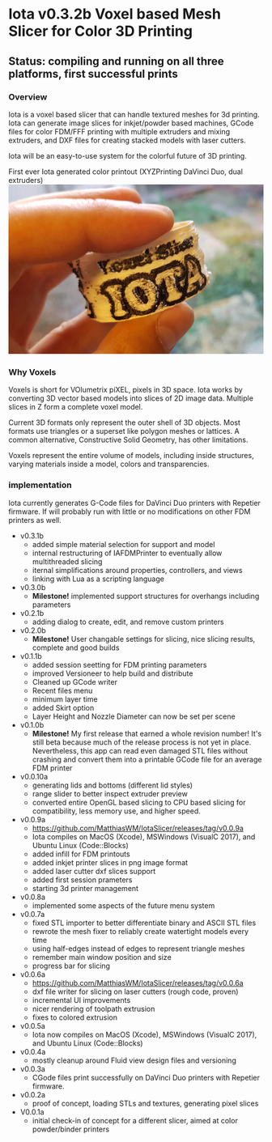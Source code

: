 
# Iota <!--[ver-->v0.3.2b<!--]--> Voxel based Mesh Slicer for Color 3D Printing #

## Status: compiling and running on all three platforms, first successful prints ##

### Overview ###

Iota is a voxel based slicer that can handle textured meshes for 3d printing. Iota can 
generate image slices for inkjet/powder based machines, GCode files for color FDM/FFF 
printing with multiple extruders and mixing extruders, and DXF files for creating stacked 
models with laser cutters.

Iota will be an easy-to-use system for the colorful future of 3D printing.

First ever Iota generated color printout (XYZPrinting DaVinci Duo, dual extruders)
![picture alt](html/first_color_print.jpg "First ever Iota color printout")

### Why Voxels ###

Voxels is short for VOlumetrix piXEL, pixels in 3D space. Iota works by converting 3D vector 
based models into slices of 2D image data. Multiple slices in Z form a complete voxel model.

Current 3D formats only represent the outer shell of 3D objects. Most formats use triangles or a 
superset like polygon meshes or lattices. A common alternative, Constructive Solid Geometry, 
has other limitations. 

Voxels represent the entire volume of models, including inside structures, varying materials
inside a model, colors and transparencies.

### implementation ###

Iota currently generates G-Code files for DaVinci Duo printers with Repetier firmware.
If will probably run with little or no modifications on other FDM printers as well.

* v0.3.1b
  * added simple material selection for support and model
  * internal restructuring of IAFDMPrinter to eventually allow multithreaded slicing
  * iternal simplifications around properties, controllers, and views
  * linking with Lua as a scripting language
* v0.3.0b
  * **Milestone!** implemented support structures for overhangs including parameters
* v0.2.1b
  * adding dialog to create, edit, and remove custom printers
* v0.2.0b
  * **Milestone!** User changable settings for slicing, nice slicing results, complete and good builds
* v0.1.1b
  * added session seetting for FDM printing parameters
  * improved Versioneer to help build and distribute
  * Cleaned up GCode writer
  * Recent files menu
  * minimum layer time
  * added Skirt option
  * Layer Height and Nozzle Diameter can now be set per scene
* v0.1.0b
  * **Milestone!** My first release that earned a whole revision number! It's still beta because
    much of the release process is not yet in place. Nevertheless, this app can read even
    damaged STL files without crashing and convert them into a printable GCode file for
    an average FDM printer
* v0.0.10a
  * generating lids and bottoms (different lid styles)
  * range slider to better inspect extruder preview
  * converted entire OpenGL based slicing to CPU based slicing for compatibility, less memory
    use, and higher speed.
* v0.0.9a
  * https://github.com/MatthiasWM/IotaSlicer/releases/tag/v0.0.9a
  * Iota compiles on MacOS (Xcode), MSWindows (VisualC 2017), and Ubuntu Linux (Code::Blocks)
  * added infill for FDM printouts
  * added inkjet printer slices in png image format
  * added laser cutter dxf slices support
  * added first session prameters
  * starting 3d printer management
* v0.0.8a
  * implemented some aspects of the future menu system
* v0.0.7a
  * fixed STL importer to better differentiate binary and ASCII STL files
  * rewrote the mesh fixer to reliably create watertight models every time
  * using half-edges instead of edges to represent triangle meshes
  * remember main window position and size
  * progress bar for slicing
* v0.0.6a
  * https://github.com/MatthiasWM/IotaSlicer/releases/tag/v0.0.6a
  * dxf file writer for slicing on laser cutters (rough code, proven)
  * incremental UI improvements
  * nicer rendering of toolpath extrusion
  * fixes to colored extrusion
* v0.0.5a
  * Iota now compiles on MacOS (Xcode), MSWindows (VisualC 2017), and Ubuntu Linux (Code::Blocks)
* v0.0.4a
  * mostly cleanup around Fluid view design files and versioning
* v0.0.3a 
  * CGode files print successfully on DaVinci Duo printers with Repetier firmware.
* v0.0.2a
  * proof of concept, loading STLs and textures, generating pixel slices
* V0.0.1a
  * initial check-in of concept for a different slicer, aimed at color powder/binder printers

